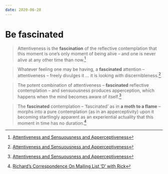 ```yaml
---
date: 2020-06-28
---
```


# Be fascinated

> Attentiveness is the **fascination** of the reflective contemplation that this moment is one’s only moment of being alive – and one is never alive at any other time than now.[^asa]

> Whatever feeling one may be having, a **fascinated** attention – attentiveness – freely divulges it ... it is looking with discernibleness.[^asa]

> The potent combination of attentiveness – **fascinated** reflective contemplation – and sensuousness produces apperception, which happens when the mind becomes aware of itself.[^asa]

[^asa]: [Attentiveness and Sensuousness and Apperceptiveness](http://www.actualfreedom.com.au/richard/articles/attentivenesssensuousnessapperceptiveness.htm)

> The **fascinated** contemplation – ‘fascinated’ as in **a moth to a flame** – morphs into a pure contemplation (as in an apperceptivity) upon it becoming startlingly apparent as an experiential actuality that this moment in time has no duration.[^rick]

[^rick]: [Richard’s Correspondence On Mailing List ‘D’ with Rick](http://www.actualfreedom.com.au/richard/listdcorrespondence/listdrick.htm)
